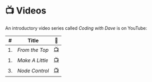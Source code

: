 # &#128250; Videos
An introductory video series called _Coding with Dave_ is on YouTube:

\#|Title|&#128279;
---|---|---
1.|_From the Top_ |[&#128250;][coding-with-dave-3]
1.|_Make A Little_ |[&#128250;][coding-with-dave-1]
3.|_Node Control_ |[&#128250;][coding-with-dave-2]

[coding-with-dave-1]: https://youtu.be/qrYhJ9jNcOA
[coding-with-dave-2]: https://youtu.be/TpS4xQN6WUE
[coding-with-dave-3]: https://youtu.be/38-FrQCajPg
